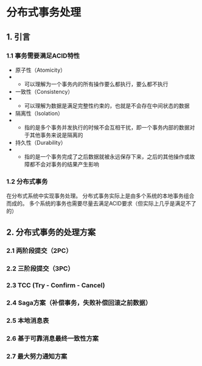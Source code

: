 分布式事务处理
==

## 1. 引言

### 1.1 事务需要满足ACID特性
- 原子性（Atomicity）
- - 可以理解为一个事务内的所有操作要么都执行，要么都不执行
- 一致性（Consistency）
- - 可以理解为数据是满足完整性约束的，也就是不会存在中间状态的数据
- 隔离性（Isolation）
- - 指的是多个事务并发执行的时候不会互相干扰，即一个事务内部的数据对于其他事务来说是隔离的
- 持久性（Durability）
- - 指的是一个事务完成了之后数据就被永远保存下来，之后的其他操作或故障都不会对事务的结果产生影响

### 1.2 分布式事务

在分布式系统中实现事务处理。
分布式事务实际上是由多个系统的本地事务组合而成的。
多个系统的事务也需要尽量去满足ACID要求（但实际上几乎是满足不了的）



## 2. 分布式事务的处理方案

### 2.1 两阶段提交（2PC）


### 2.2 三阶段提交（3PC）

### 2.3 TCC (Try - Confirm - Cancel)

### 2.4 Saga方案（补偿事务，失败补偿回滚之前数据）

### 2.5 本地消息表

### 2.6 基于可靠消息最终一致性方案

### 2.7 最大努力通知方案
